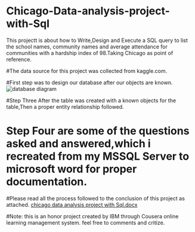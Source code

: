 # Chicago-Data-analysis-project-with-Sql
This projectt is about how to  Write,Design  and Execute a SQL query to list the school names, community names and average
attendance for communities with a hardship index of 98.Taking Chicago as point of reference.

#The data source for this project was collected from kaggle.com.

#First step was to design our database after our objects are known.![database diagram](https://github.com/kreativesimon/Chicago-Data-analysis-project-with-Sql/assets/83194780/307277bf-d174-4031-8293-3a677f250e0f)

#Step Three
After the table was created with a known objects for the table,Then a proper entity relationship followed.
# Step Four are some of the questions asked and answered,which i recreated from my MSSQL Server to microsoft word for proper documentation.

#Please read all the process followed to the conclusion of this project as attached.
[chicago data analysis project with Sql.docx](https://github.com/kreativesimon/Chicago-Data-analysis-project-with-Sql/files/13293562/chicago.data.analysis.project.with.Sql.docx)

#Note: this is an honor project created by IBM through Cousera online learning management system. feel free to comments and critize.
